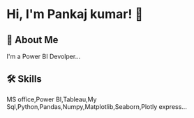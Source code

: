 
# Hi, I'm Pankaj kumar! 👋


## 🚀 About Me
I'm a Power BI Devolper...


## 🛠 Skills
MS office,Power BI,Tableau,My Sql,Python,Pandas,Numpy,Matplotlib,Seaborn,Plotly express...

